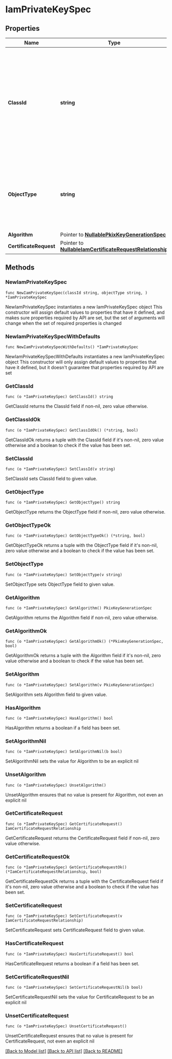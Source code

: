 # IamPrivateKeySpec

## Properties

Name | Type | Description | Notes
------------ | ------------- | ------------- | -------------
**ClassId** | **string** | The fully-qualified name of the instantiated, concrete type. This property is used as a discriminator to identify the type of the payload when marshaling and unmarshaling data. | [default to "iam.PrivateKeySpec"]
**ObjectType** | **string** | The fully-qualified name of the instantiated, concrete type. The value should be the same as the &#39;ClassId&#39; property. | [default to "iam.PrivateKeySpec"]
**Algorithm** | Pointer to [**NullablePkixKeyGenerationSpec**](PkixKeyGenerationSpec.md) |  | [optional] 
**CertificateRequest** | Pointer to [**NullableIamCertificateRequestRelationship**](IamCertificateRequestRelationship.md) |  | [optional] 

## Methods

### NewIamPrivateKeySpec

`func NewIamPrivateKeySpec(classId string, objectType string, ) *IamPrivateKeySpec`

NewIamPrivateKeySpec instantiates a new IamPrivateKeySpec object
This constructor will assign default values to properties that have it defined,
and makes sure properties required by API are set, but the set of arguments
will change when the set of required properties is changed

### NewIamPrivateKeySpecWithDefaults

`func NewIamPrivateKeySpecWithDefaults() *IamPrivateKeySpec`

NewIamPrivateKeySpecWithDefaults instantiates a new IamPrivateKeySpec object
This constructor will only assign default values to properties that have it defined,
but it doesn't guarantee that properties required by API are set

### GetClassId

`func (o *IamPrivateKeySpec) GetClassId() string`

GetClassId returns the ClassId field if non-nil, zero value otherwise.

### GetClassIdOk

`func (o *IamPrivateKeySpec) GetClassIdOk() (*string, bool)`

GetClassIdOk returns a tuple with the ClassId field if it's non-nil, zero value otherwise
and a boolean to check if the value has been set.

### SetClassId

`func (o *IamPrivateKeySpec) SetClassId(v string)`

SetClassId sets ClassId field to given value.


### GetObjectType

`func (o *IamPrivateKeySpec) GetObjectType() string`

GetObjectType returns the ObjectType field if non-nil, zero value otherwise.

### GetObjectTypeOk

`func (o *IamPrivateKeySpec) GetObjectTypeOk() (*string, bool)`

GetObjectTypeOk returns a tuple with the ObjectType field if it's non-nil, zero value otherwise
and a boolean to check if the value has been set.

### SetObjectType

`func (o *IamPrivateKeySpec) SetObjectType(v string)`

SetObjectType sets ObjectType field to given value.


### GetAlgorithm

`func (o *IamPrivateKeySpec) GetAlgorithm() PkixKeyGenerationSpec`

GetAlgorithm returns the Algorithm field if non-nil, zero value otherwise.

### GetAlgorithmOk

`func (o *IamPrivateKeySpec) GetAlgorithmOk() (*PkixKeyGenerationSpec, bool)`

GetAlgorithmOk returns a tuple with the Algorithm field if it's non-nil, zero value otherwise
and a boolean to check if the value has been set.

### SetAlgorithm

`func (o *IamPrivateKeySpec) SetAlgorithm(v PkixKeyGenerationSpec)`

SetAlgorithm sets Algorithm field to given value.

### HasAlgorithm

`func (o *IamPrivateKeySpec) HasAlgorithm() bool`

HasAlgorithm returns a boolean if a field has been set.

### SetAlgorithmNil

`func (o *IamPrivateKeySpec) SetAlgorithmNil(b bool)`

 SetAlgorithmNil sets the value for Algorithm to be an explicit nil

### UnsetAlgorithm
`func (o *IamPrivateKeySpec) UnsetAlgorithm()`

UnsetAlgorithm ensures that no value is present for Algorithm, not even an explicit nil
### GetCertificateRequest

`func (o *IamPrivateKeySpec) GetCertificateRequest() IamCertificateRequestRelationship`

GetCertificateRequest returns the CertificateRequest field if non-nil, zero value otherwise.

### GetCertificateRequestOk

`func (o *IamPrivateKeySpec) GetCertificateRequestOk() (*IamCertificateRequestRelationship, bool)`

GetCertificateRequestOk returns a tuple with the CertificateRequest field if it's non-nil, zero value otherwise
and a boolean to check if the value has been set.

### SetCertificateRequest

`func (o *IamPrivateKeySpec) SetCertificateRequest(v IamCertificateRequestRelationship)`

SetCertificateRequest sets CertificateRequest field to given value.

### HasCertificateRequest

`func (o *IamPrivateKeySpec) HasCertificateRequest() bool`

HasCertificateRequest returns a boolean if a field has been set.

### SetCertificateRequestNil

`func (o *IamPrivateKeySpec) SetCertificateRequestNil(b bool)`

 SetCertificateRequestNil sets the value for CertificateRequest to be an explicit nil

### UnsetCertificateRequest
`func (o *IamPrivateKeySpec) UnsetCertificateRequest()`

UnsetCertificateRequest ensures that no value is present for CertificateRequest, not even an explicit nil

[[Back to Model list]](../README.md#documentation-for-models) [[Back to API list]](../README.md#documentation-for-api-endpoints) [[Back to README]](../README.md)


